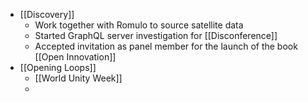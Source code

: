 - [[Discovery]]
    - Work together with Romulo to source satellite data
    - Started GraphQL server investigation for [[Disconference]]
    - Accepted invitation as panel member for the launch of the book [[Open Innovation]]
- [[Opening Loops]]
    - [[World Unity Week]]
    - 
